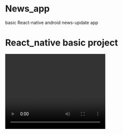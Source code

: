 # News_app
basic React-native android news-update app

<h1>React_native basic project</h1>

<video width="320" height="240" controls loop>
  <source src="movie.mp4" type="video/mp4">
  <source src="movie.ogg" type="video/ogg">
  Your browser does not support the video tag.
</video>
